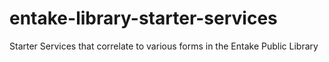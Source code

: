 # entake-library-starter-services
Starter Services that correlate to various forms in the Entake Public Library
